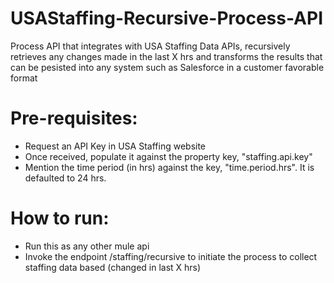 # USAStaffing-Recursive-Process-API
Process API that integrates with USA Staffing Data APIs, recursively retrieves any changes made in the last X hrs and transforms the results that can be pesisted into any system such as Salesforce in a customer favorable format 

# Pre-requisites:
- Request an API Key in USA Staffing website
- Once received, populate it against the property key, "staffing.api.key"
- Mention the time period (in hrs) against the key, "time.period.hrs". It is defaulted to 24 hrs.


# How to run:
- Run this as any other mule api
- Invoke the endpoint /staffing/recursive to initiate the process to collect staffing data based (changed in last X hrs)
